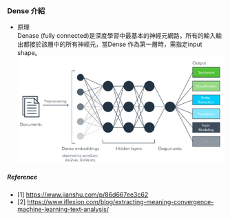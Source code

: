 ### Dense 介紹
- 原理<BR>
Denase (fully connected)是深度學習中最基本的神經元網路，所有的輸入輸出都接於該層中的所有神經元，當Dense 作為第一層時，需指定input shape。
![avatar](./img/dense1.jpg)<BR>

##### Reference
- [1] https://www.jianshu.com/p/86d667ee3c62
- [2] https://www.iflexion.com/blog/extracting-meaning-convergence-machine-learning-text-analysis/
